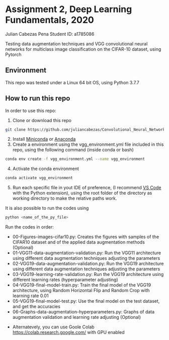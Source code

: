 
# Assignment 2, Deep Learning Fundamentals, 2020

Julian Cabezas Pena
Student ID: a1785086

Testing data augmentation techniques and VGG convolutional neural networks for multiclass image classification on the CIFAR-10 dataset, using Pytorch

## Environment

This repo was tested under a Linux 64 bit OS, using Python 3.7.7

## How to run this repo

In order to use this repo:

1. Clone or download this repo

```bash
git clone https://github.com/juliancabezas/Convolutional_Neural_Networks_CIFAR10.git
```

2. Install [Miniconda](https://docs.conda.io/en/latest/miniconda.html) or [Anaconda](https://www.anaconda.com/products/individual)
3. Create a environment using the vgg_environment.yml file included in this repo, using the following command (inside conda or bash)

```bash
conda env create -f vgg_environment.yml --name vgg_environment
```

4. Activate the conda environment

```bash
conda activate vgg_environment
```

5. Run each specific file in yout IDE of preference, (I recommend [VS Code](https://code.visualstudio.com/) with the Python extension), using the root folder of the directory as working directory to make the relative paths work.

It is also possible to run the codes using
```bash
python <name_of_the_py_file>
```

Run the codes in order:
- 00-Figures-images-cifar10.py: Creates the figures with samples of the CIFAR10 dataset and of the applied data augmentation methods (Optional)
- 01-VGG11-data-augmentation-validation.py: Run the VGG11 architecture using different data augmentation techniques adjusting the parameters
- 02-VGG19-data-augmentation-validation.py: Run the VGG19 architecture using different data augmentation techniques adjusting the parameters
- 03-VGG19-learning-rate-validation.py: Run the VGG19 architecture using different learning rates (hyperparameter adjusting)
- 04-VGG19-final-model-train.py: Train the final model of the VGG19 architecture, using Random Horizontal Flip and Random Crop with learning rate 0.01
- 05-VGG19-final-model-test.py: Use the final model on the test dataset, and get the accuracies
- 06-Graphs-data-augmentation-hyperparameters.py: Graphs of data augmentation validation and learning rate adjusting (Optional)

* Alternatevely, you can use Goole Colab https://colab.research.google.com/ with GPU enabled
